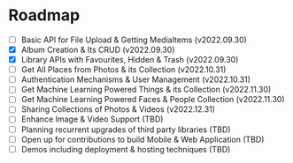# Roadmap

- [ ] Basic API for File Upload & Getting MediaItems (v2022.09.30)
- [x] Album Creation & Its CRUD (v2022.09.30)
- [x] Library APIs with Favourites, Hidden & Trash (v2022.09.30)
- [ ] Get All Places from Photos & its Collection (v2022.10.31)
- [ ] Authentication Mechanisms & User Management (v2022.10.31)
- [ ] Get Machine Learning Powered Things & its Collection (v2022.11.30)
- [ ] Get Machine Learning Powered Faces & People Collection (v2022.11.30)
- [ ] Sharing Collections of Photos & Videos (v2022.12.31)
- [ ] Enhance Image & Video Support (TBD)
- [ ] Planning recurrent upgrades of third party libraries (TBD)
- [ ] Open up for contributions to build Mobile & Web Application (TBD)
- [ ] Demos including deployment & hosting techniques (TBD)
